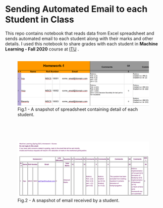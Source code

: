 # Sending Automated Email to each Student in Class
This repo contains notebook that reads data from Excel spreadsheet and sends automated email to each student along with their marks and other details.
I used this notebook to share grades with each student in **Machine Learning - Fall 2020** course at [ITU](https://itu.edu.pk/) . 
<br>
<br>
<p align="center">
  <figure>
  <img src="images/spread_sheet_snap.png">
  <figcaption>Fig.1 - A snapshot of spreadsheet containing detail of each student.</figcaption>
  </figure>
</p>
<br>
<br>
<br>
<p align="center">
  <figure>
  <img src="images/email_snap.png">
  <figcaption>Fig.2 - A snapshot of email received by a student.</figcaption>
  </figure>
</p>
